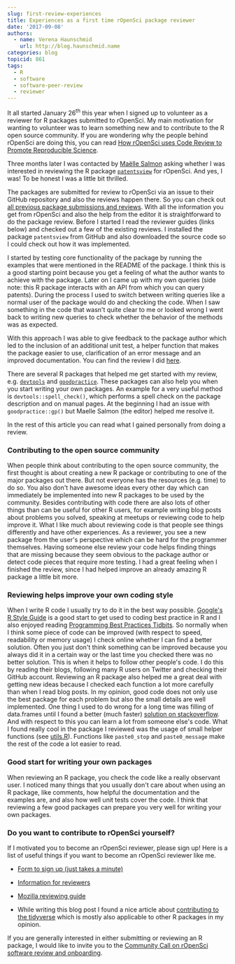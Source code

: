 ```yaml
---
slug: first-review-experiences
title: Experiences as a first time rOpenSci package reviewer
date: '2017-09-08'
authors:
  - name: Verena Haunschmid
    url: http://blog.haunschmid.name
categories: blog
topicid: 861
tags:
  - R
  - software
  - software-peer-review
  - reviewer
---
```


It all started January 26<sup>th</sup> this year when I signed up to volunteer as
a reviewer for R packages submitted to rOpenSci. My main motivation for
wanting to volunteer was to learn something new and to
contribute to the R open source community. If you are wondering why the
people behind rOpenSci are doing this, you can read [How rOpenSci uses Code Review to Promote Reproducible Science](https://www.numfocus.org/blog/how-ropensci-uses-code-review-to-promote-reproducible-science/).

Three months later I was contacted by [Maëlle Salmon](https://twitter.com/masalmon) asking whether I was interested in
reviewing the R package [`patentsview`](https://github.com/ropensci/patentsview) for rOpenSci. And yes, I
was! To be honest I was a little bit thrilled.

The packages are submitted for review to rOpenSci via an issue to their
GitHub repository and also the reviews happen there. So you can check out
[all previous package submissions and reviews](https://github.com/ropensci/onboarding/issues).
With all the information you
get from rOpenSci and also the help from the editor it is straightforward
to do the package review. Before I started I read the
reviewer guides (links below) and checked out a few of the existing
reviews. I installed the package `patentsview` from GitHub and also
downloaded the source code so I could check out how it was implemented.

I started by testing core functionality of the package by
running the examples that were mentioned in the README of the
package. I think this is a good
starting point because you get a feeling of what the author wants to
achieve with the package. Later on I came up with my
own queries (side note: this R package interacts with an API from which
you can query patents). During the process I used to switch between
writing queries like a normal user of the package
would do and checking the code. When I saw something in the code that
wasn't quite clear to me or looked wrong I went back to writing new
queries to check whether the behavior of the methods was as expected.

With this approach I was able to give feedback to the package author
which led to the inclusion of an additional unit test, a helper function
that makes the package easier to use, clarification of an error message
and an improved documentation. You can find the review I did [here](https://github.com/ropensci/onboarding/issues/112#issuecomment-303462505).

There are several R packages that helped me get started with my review,
e.g. [`devtools`](https://github.com/hadley/devtools) and
[`goodpractice`](https://github.com/MangoTheCat/goodpractice). These
packages can also help you when you start writing your own packages. An
example for a very useful method is `devtools::spell_check()`, which
performs a spell check on the package description and on manual pages.
At the beginning I had an issue with `goodpractice::gp()` but Maelle Salmon
(the editor) helped me resolve it.

In the rest of this article you can read what I gained personally from doing a
review.

### Contributing to the open source community

When people think about contributing to the open source community, the
first thought is about creating a new R package or contributing to one
of the major packages out there. But not everyone has the resources
(e.g. time) to do so. You also don't have awesome ideas every other day
which can immediately be implemented into new R packages to be used by
the community. Besides contributing with code there are also lots of
other things than can be useful for other R users, for example writing
blog posts about problems you solved, speaking at meetups or reviewing
code to help improve it. What I like much about reviewing code is that
people see things differently and have other experiences. As a reviewer,
you see a new package from the user's perspective which can be hard for
the programmer themselves. Having someone else
review your code helps finding things that are missing because they seem
obvious to the package author or detect code pieces that require more
testing. I had a great feeling when I finished the review, since I had
helped improve an already amazing R package a little bit more.


### Reviewing helps improve your own coding style

When I write R code I usually try to do it in the best way possible.
[Google's R Style Guide](https://google.github.io/styleguide/Rguide.xml)
is a good start to get used to coding best practice in R and I also
enjoyed reading [Programming Best Practices
Tidbits](https://github.com/timoxley/best-practices). So normally
when I think some piece of code can be improved (with respect to speed,
readability or memory usage) I check online whether I can find a
better solution. Often you just don't think something can be
improved because you always did it in a certain way or the last time you
checked there was no better solution. This is when it helps to follow
other people's code. I do this by reading their blogs, following many R
users on Twitter and checking their GitHub account. Reviewing an R
package also helped me a great deal with getting new ideas because I
checked each function a lot more carefully than when I read blog posts.
In my opinion, good code does not only use the best package for each
problem but also the small details are well implemented. One thing I
used to do wrong for a long time was filling of data.frames until I
found a better (much faster)
[solution on stackoverflow](https://stackoverflow.com/a/29419402).
And with respect to this you
can learn a lot from someone else's code. What I found really cool in
the package I reviewed was the usage of small helper functions (see
[utils.R](
https://github.com/ropensci/patentsview/blob/c03e1ab2537873d7a9b76025b0072953efb475c1/R/utils.R)).
Functions like `paste0_stop` and `paste0_message` make the rest of the
code a lot easier to read.

### Good start for writing your own packages

When reviewing an R package, you check the code like a really observant
user. I noticed many things that you usually don't care about when using
an R package, like comments, how helpful the documentation and the
examples are, and also how well unit tests cover the code. I think that
reviewing a few good packages can prepare you very well for writing your
own packages.

### Do you want to contribute to rOpenSci yourself?

If I motivated you to become an rOpenSci reviewer, please sign up! Here
is a list of useful things if you want to become an rOpenSci reviewer
like me.

-   [Form to sign up (just takes a minute)](https://ropensci.org/onboarding/)

-   [Information for reviewers](http://onboarding.ropensci.org/)

-   [Mozilla reviewing guide](https://mozillascience.github.io/codeReview/review.html)

- While writing this blog post I found a nice article about [contributing
to the tidyverse](http://www.tidyverse.org/articles/2017/08/contributing/) which is
mostly also applicable to other R packages in my opinion.

If you are generally interested in either submitting or reviewing an R package, I would like to invite you to the [ Community Call on rOpenSci software review and onboarding](https://ropensci.org/blog/blog/2017/08/31/comm-call-v14).
